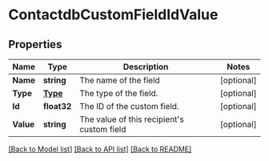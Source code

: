 # ContactdbCustomFieldIdValue

## Properties

Name | Type | Description | Notes
------------ | ------------- | ------------- | -------------
**Name** | **string** | The name of the field |[optional] 
**Type** | [**Type**](Type.md) | The type of the field. |[optional] 
**Id** | **float32** | The ID of the custom field. |[optional] 
**Value** | **string** | The value of this recipient's custom field |[optional] 

[[Back to Model list]](../README.md#documentation-for-models) [[Back to API list]](../README.md#documentation-for-api-endpoints) [[Back to README]](../README.md)



